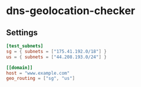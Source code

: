 # dns-geolocation-checker

## Settings

```toml
[test_subnets]
sg = { subnets = ["175.41.192.0/18"] }
us = { subnets = ["44.208.193.0/24"] }

[[domain]]
host = "www.example.com"
geo_routing = ["sg", "us"]
```
